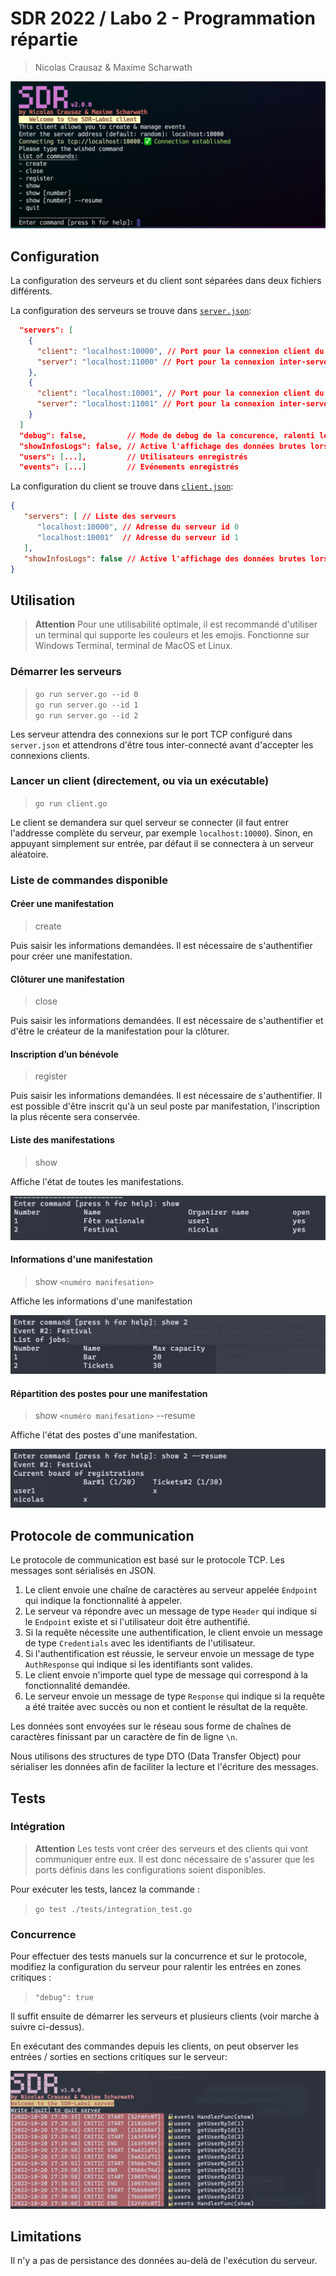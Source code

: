 # SDR 2022 / Labo 2 - Programmation répartie

> Nicolas Crausaz & Maxime Scharwath

![sdr](./docs/sdr-client.png)

## Configuration

La configuration des serveurs et du client sont séparées dans deux fichiers différents.

La configuration des serveurs se trouve dans [`server.json`](./server.json):

```json
  "servers": [
    {
      "client": "localhost:10000", // Port pour la connexion client du serveur id 0
      "server": "localhost:11000" // Port pour la connexion inter-serveur du serveur id 0
    },
    {
      "client": "localhost:10001", // Port pour la connexion client du serveur id 1
      "server": "localhost:11001" // Port pour la connexion inter-serveur du serveur id 1
    }
  ]
  "debug": false,         // Mode de debug de la concurence, ralenti les entrées en section critique
  "showInfosLogs": false, // Active l'affichage des données brutes lors des communications et du status de Lamport
  "users": [...],         // Utilisateurs enregistrés
  "events": [...]         // Evénements enregistrés
```

La configuration du client se trouve dans [`client.json`](./client.json):

```json
{
   "servers": [ // Liste des serveurs
      "localhost:10000", // Adresse du serveur id 0
      "localhost:10001"  // Adresse du serveur id 1
   ],
   "showInfosLogs": false // Active l'affichage des données brutes lors des communications
}
```

## Utilisation

> **Attention**
> Pour une utilisabilité optimale, il est recommandé d'utiliser un terminal qui supporte les couleurs et les emojis.
> Fonctionne sur Windows Terminal, terminal de MacOS et Linux.

### Démarrer les serveurs

> `go run server.go --id 0` \
> `go run server.go --id 1` \
> `go run server.go --id 2`

Les serveur attendra des connexions sur le port TCP configuré dans `server.json` et attendrons d'être tous inter-connecté avant d'accepter les connexions clients.

### Lancer un client (directement, ou via un exécutable)

> `go run client.go`

Le client se demandera sur quel serveur se connecter (il faut entrer l'addresse complète du serveur, par exemple `localhost:10000`).
Sinon, en appuyant simplement sur entrée, par défaut il se connectera à un serveur aléatoire.

### Liste de commandes disponible

#### Créer une manifestation

> create

Puis saisir les informations demandées. Il est nécessaire de s'authentifier pour créer une manifestation.

#### Clôturer une manifestation

> close

Puis saisir les informations demandées.
Il est nécessaire de s'authentifier et d'être le créateur de la manifestation pour la clôturer.

#### Inscription d’un bénévole

> register

Puis saisir les informations demandées. Il est nécessaire de s'authentifier.
Il est possible d'être inscrit qu'à un seul poste par manifestation, l'inscription la plus récente sera conservée.

#### Liste des manifestations

> show

Affiche l'état de toutes les manifestations.

![show](./docs/show.png)

#### Informations d'une manifestation

> show `<numéro manifesation>`

Affiche les informations d'une manifestation

![show-id](./docs/show-id.png)

#### Répartition des postes pour une manifestation

> show `<numéro manifesation>` --resume

Affiche l'état des postes d'une manifestation.

![show-resume](./docs/show-resume.png)

## Protocole de communication

Le protocole de communication est basé sur le protocole TCP. Les messages sont sérialisés en JSON.

1. Le client envoie une chaîne de caractères au serveur appelée `Endpoint` qui indique la fonctionnalité à appeler.
2. Le serveur va répondre avec un message de type `Header` qui indique si le `Endpoint` existe et si l'utilisateur doit
   être authentifié.
3. Si la requête nécessite une authentification, le client envoie un message de type `Credentials` avec les identifiants
   de l'utilisateur.
4. Si l'authentification est réussie, le serveur envoie un message de type `AuthResponse` qui indique si les
   identifiants sont valides.
5. Le client envoie n'importe quel type de message qui correspond à la fonctionnalité demandée.
6. Le serveur envoie un message de type `Response` qui indique si la requête a été traitée avec succès ou non et
   contient le résultat de la requête.

Les données sont envoyées sur le réseau sous forme de chaînes de caractères finissant par un caractère de fin de
ligne `\n`.

Nous utilisons des structures de type DTO (Data Transfer Object) pour sérialiser les données afin de faciliter la
lecture et l'écriture des messages.

## Tests

### Intégration

> **Attention**
> Les tests vont créer des serveurs et des clients qui vont communiquer entre eux.
> Il est donc nécessaire de s'assurer que les ports définis dans les configurations soient disponibles.

Pour exécuter les tests, lancez la commande :

> `go test ./tests/integration_test.go`

### Concurrence

Pour effectuer des tests manuels sur la concurrence et sur le protocole, modifiez la configuration du serveur pour
ralentir les entrées en zones critiques :

> `"debug": true`

Il suffit ensuite de démarrer les serveurs et plusieurs clients (voir marche à suivre ci-dessus).

En exécutant des commandes depuis les clients, on peut observer les entrées / sorties en sections critiques sur le
serveur:

![debug](./docs/debug.png)

## Limitations

Il n'y a pas de persistance des données au-delà de l'exécution du serveur.
